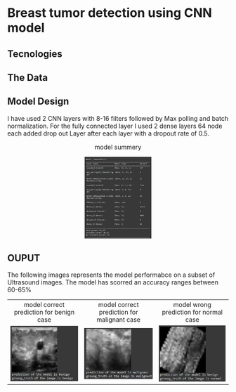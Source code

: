 # Breast tumor detection using CNN model

## Tecnologies 

## The Data

## Model Design 
I have used 2 CNN layers with 8-16 filters followed by Max polling and batch normalization. 
    For the fully connected layer I used 2 dense layers 64 node each added drop out Layer after each layer with a dropout rate of 0.5.
<div align="center">
    <p>
    model summery
    </p>
    <img src="results\summary.jpg" width="30%" title="model summery">
</div>

## OUPUT 

<p>
    The following images represents the model performabce on a subset of Ultrasound images. The model has scorred an accuracy ranges between 60-65% 
</p>


<div align="center" >
<table align="center"  >
  <tr align="center" >
     <td>model correct prediction for benign case</td>
     <td>model correct prediction for malignant case</td>
     <td>model wrong prediction for normal case</td>
  </tr>
  <tr align="center" >
    <td><img src="results\benign.jpg" title="benign"></td>
    <td><img src="results\malignant.jpg" title="benign"></td>
    <td><img src="results\normal.jpg" title="benign"></td>
  </tr>
 </table>
 </div>